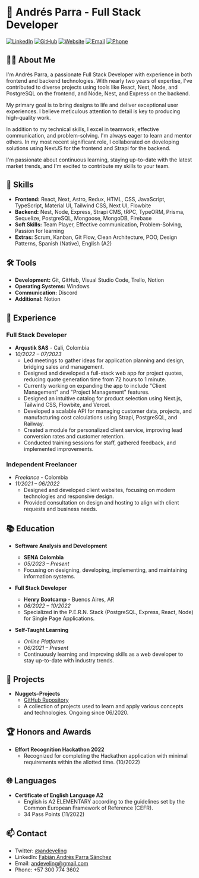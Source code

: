 # 👋 Andrés Parra - Full Stack Developer

[![LinkedIn](https://img.shields.io/badge/LinkedIn-Andr%C3%A9s_Parra-blue)](https://www.linkedin.com/in/tuusuario)
[![GitHub](https://img.shields.io/badge/GitHub-Andeveling-green)](https://github.com/andeveling)
[![Website](https://img.shields.io/badge/Website-andeveling.vercel.app-orange)](https://andeveling.vercel.app)
[![Email](https://img.shields.io/badge/Email-andeveling%40gmail.com-red)](mailto:andeveling@gmail.com)
[![Phone](https://img.shields.io/badge/Phone-%2B57%20300%20774%203602-lightgrey)](tel:+573007743602)

## 👨‍💻 About Me

I'm Andrés Parra, a passionate Full Stack Developer with experience in both frontend and backend technologies. With nearly two years of expertise, I've contributed to diverse projects using tools like React, Next, Node, and PostgreSQL on the frontend, and Node, Nest, and Express on the backend.

My primary goal is to bring designs to life and deliver exceptional user experiences. I believe meticulous attention to detail is key to producing high-quality work.

In addition to my technical skills, I excel in teamwork, effective communication, and problem-solving. I'm always eager to learn and mentor others. In my most recent significant role, I collaborated on developing solutions using NextJS for the frontend and Strapi for the backend.

I'm passionate about continuous learning, staying up-to-date with the latest market trends, and I'm excited to contribute my skills to your team.


## 💼 Skills

- **Frontend:** React, Next, Astro, Redux, HTML, CSS, JavaScript, TypeScript, Material UI, Tailwind CSS, Next UI, Flowbite
- **Backend:** Nest, Node, Express, Strapi CMS, tRPC, TypeORM, Prisma, Sequelize, PostgreSQL, Mongoose, MongoDB, Firebase
- **Soft Skills:** Team Player, Effective communication, Problem-Solving, Passion for learning
- **Extras:** Scrum, Kanban, Git Flow, Clean Architecture, POO, Design Patterns, Spanish (Native), English (A2)

## 🛠️ Tools

- **Development:** Git, GitHub, Visual Studio Code, Trello, Notion
- **Operating Systems:** Windows
- **Communication:** Discord
- **Additional:** Notion

## 🚀 Experience

### Full Stack Developer
- **Arqustik SAS** - Cali, Colombia
- _10/2022 – 07/2023_
  - Led meetings to gather ideas for application planning and design, bridging sales and management.
  - Designed and developed a full-stack web app for project quotes, reducing quote generation time from 72 hours to 1 minute.
  - Currently working on expanding the app to include "Client Management" and "Project Management" features.
  - Designed an intuitive catalog for product selection using Next.js, Tailwind CSS, Flowbite, and Vercel.
  - Developed a scalable API for managing customer data, projects, and manufacturing cost calculations using Strapi, PostgreSQL, and Railway.
  - Created a module for personalized client service, improving lead conversion rates and customer retention.
  - Conducted training sessions for staff, gathered feedback, and implemented improvements.

### Independent Freelancer
- _Freelance_ - Colombia
- _11/2021 – 06/2022_
  - Designed and developed client websites, focusing on modern technologies and responsive design.
  - Provided consultation on design and hosting to align with client requests and business needs.

## 📚 Education

- **Software Analysis and Development**
  - **SENA Colombia**
  - _05/2023 – Present_
  - Focusing on designing, developing, implementing, and maintaining information systems.

- **Full Stack Developer**
  - **Henry Bootcamp** - Buenos Aires, AR
  - _06/2022 – 10/2022_
  - Specialized in the P.E.R.N. Stack (PostgreSQL, Express, React, Node) for Single Page Applications.

- **Self-Taught Learning**
  - _Online Platforms_
  - _06/2021 – Present_
  - Continuously learning and improving skills as a web developer to stay up-to-date with industry trends.

## 🌟 Projects

- **Nuggets-Projects**
  - [GitHub Repository](https://github.com/andeveling/nuggets-projects)
  - A collection of projects used to learn and apply various concepts and technologies. Ongoing since 06/2020.

## 🏆 Honors and Awards

- **Effort Recognition Hackathon 2022**
  - Recognized for completing the Hackathon application with minimal requirements within the allotted time. (10/2022)

## 🌐 Languages

- **Certificate of English Language A2**
  - English is A2 ELEMENTARY according to the guidelines set by the Common European Framework of Reference (CEFR).
  - 34 Pass Points (11/2022)

## 📫 Contact

- Twitter: [@andeveling](https://twitter.com/Andeveling)
- LinkedIn: [Fabián Andrés Parra Sánchez](https://www.linkedin.com/in/fabi%C3%A1n-andr%C3%A9s-parra-s%C3%A1nchez-0a267a18a/)
- Email: [andeveling@gmail.com](mailto:andeveling@gmail.com)
- Phone: +57 300 774 3602

